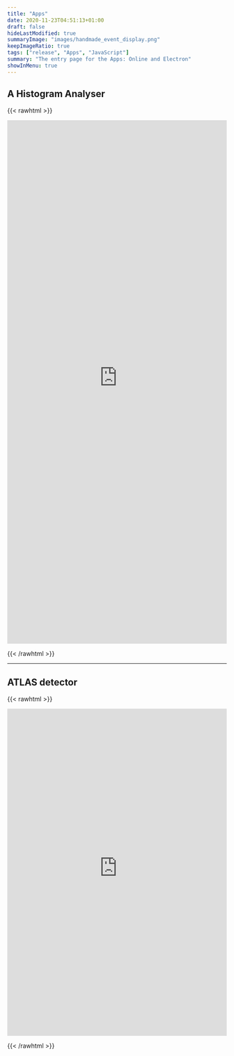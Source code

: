 ```yaml
---
title: "Apps"
date: 2020-11-23T04:51:13+01:00
draft: false
hideLastModified: true
summaryImage: "images/handmade_event_display.png"
keepImageRatio: true
tags: ["release", "Apps", "JavaScript"]
summary: "The entry page for the Apps: Online and Electron"
showInMenu: true
---
```


## A Histogram Analyser

{{< rawhtml >}}

<CENTER>

<iframe name="analyzer" style="overflow:hidden;height: 1200px; width:100%"  src="https://atlas-opendata.web.cern.ch/release/2020/documentation/visualization/CrossFilter/13TeV_hwwanalyser.html" frameborder="0" allowfullscreen></iframe>

</CENTER>

{{< /rawhtml >}}

---

## ATLAS detector


{{< rawhtml >}}


<CENTER>

<iframe name="atlasframe" style="overflow:hidden;height: 750px;width:100%" src="https://atlas-opendata.web.cern.ch/"/visualisations/JsRoot460/?nobrowser&amp;file=../atlas_detector/atlas.root&amp;item=atlas;1&amp;opt=clipxyz" frameborder="0" allowfullscreen=""></iframe>

</CENTER>

{{< /rawhtml >}}
